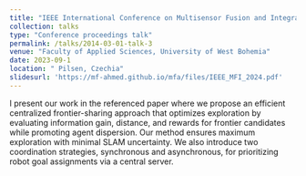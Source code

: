 ```yaml
---
title: "IEEE International Conference on Multisensor Fusion and Integration for Intelligent Systems  (MFI 2024)"
collection: talks
type: "Conference proceedings talk"
permalink: /talks/2014-03-01-talk-3
venue: "Faculty of Applied Sciences, University of West Bohemia"
date: 2023-09-1
location: " Pilsen, Czechia"
slidesurl: 'https://mf-ahmed.github.io/mfa/files/IEEE_MFI_2024.pdf'
---
```

 I present our work in the referenced paper where we propose an efficient centralized frontier-sharing approach that optimizes exploration by evaluating information gain, distance, and rewards for frontier candidates while promoting agent dispersion. Our method ensures maximum exploration with minimal SLAM uncertainty. We also introduce two coordination strategies, synchronous and asynchronous, for prioritizing robot goal assignments via a central server.